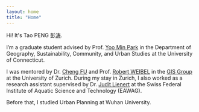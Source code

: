 ```yaml
---
layout: home
title: "Home"
---
```


Hi! It's Tao PENG 彭<a href='https://www.bible.com/bible/140/PSA.77.RCUVSS?parallel=111'>涛</a>.


I’m a graduate student advised by Prof. [Yoo Min Park](https://www2.yoominpark.com/about) in the Department of Geography, Sustainability, Community, and Urban Studies at the University of Connecticut. 


I was mentored by Dr. [Cheng FU](https://cfu1.github.io/) and Prof. [Robert WEIBEL](https://user.geo.uzh.ch/rweibe/) in the [GIS Group](https://www.geo.uzh.ch/en/units/gis.html) at the University of Zurich. 
During my stay in Zurich, I also worked as a research assistant supervised by Dr. [Judit Lienert](https://www.eawag.ch/en/about-us/portrait/organisation/staff/profile/judit-lienert/show/) at the Swiss Federal Institute of Aquatic Science and Technology (EAWAG). 

Before that, I studied Urban Planning at Wuhan University.
